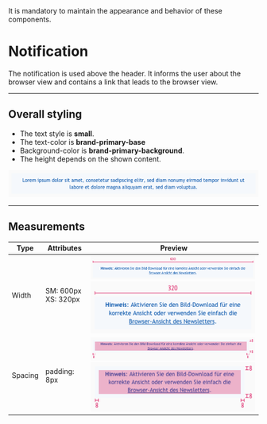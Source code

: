 <AlertWarning alertHeadline="Not modifiable">
It is mandatory to maintain the appearance and behavior of these components.
</AlertWarning>

# Notification

The notification is used above the header. It informs the user about the browser view and contains a link that leads to the browser view.

---

## Overall styling

- The text style is **small**.
- The text-color is **brand-primary-base**
- Background-color is **brand-primary-background**.
- The height depends on the shown content.

![notification](assets/notification@1x.png)

---

## Measurements

| Type | Attributes | Preview |
|---|---|---|
| Width | SM: 600px <br> XS: 320px | ![notification width SM](assets/notification/SM/width@1x.png) <br> ![notification width XS](assets/notification/XS/width@1x.png) |
| Spacing | padding: 8px | ![notification spacing SM](assets/notification/SM/padding@1x.png) <br> ![notification spacing XS](assets/notification/XS/padding@1x.png) |
